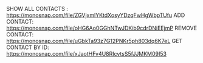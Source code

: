 SHOW ALL CONTACTS : https://monosnap.com/file/ZGVjxmlYKtdXosyYDzqFwHgWbpTUfu
ADD CONTACT: https://monosnap.com/file/oHG6Ao0GGhNTwJDKib9cdrDNiEEjmP
REMOVE CONTACT: https://monosnap.com/file/uGbkTa93z7G12PNKr5ph803dq6K7eL
GET CONTACT BY ID: https://monosnap.com/file/xJaotHFv4U8RIcvtsS5fJJMKM09I53
